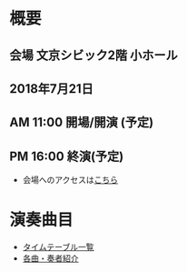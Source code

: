 # 概要
## 会場 文京シビック2階 小ホール
## 2018年7月21日
## AM 11:00 開場/開演 (予定)
## PM 16:00 終演(予定)  
* 会場へのアクセスは[こちら](http://bunkyocivichall.jp/access)  

# 演奏曲目
* [タイムテーブル一覧](timetable) 
* [各曲・奏者紹介](introduction)
